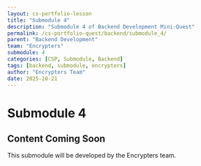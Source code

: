 ```yaml
---
layout: cs-portfolio-lesson
title: "Submodule 4"
description: "Submodule 4 of Backend Development Mini-Quest"
permalink: /cs-portfolio-quest/backend/submodule_4/
parent: "Backend Development"
team: "Encrypters"
submodule: 4
categories: [CSP, Submodule, Backend]
tags: [backend, submodule, encrypters]
author: "Encrypters Team"
date: 2025-10-21
---
```


# Submodule 4

## Content Coming Soon
This submodule will be developed by the Encrypters team.

